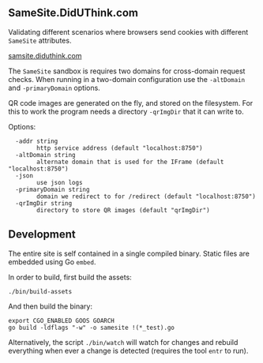 ## SameSite.DidUThink.com

Validating different scenarios where browsers send cookies with different `SameSite` attributes.

[samsite.diduthink.com](https://samesite.diduthink.com)

The `SameSite` sandbox is requires two domains for cross-domain request checks.
When running in a two-domain configuration use the `-altDomain` and `-primaryDomain` options.

QR code images are generated on the fly, and stored on the filesystem.
For this to work the program needs a directory `-qrImgDir` that it can write to.

Options:

```
  -addr string
        http service address (default "localhost:8750")
  -altDomain string
        alternate domain that is used for the IFrame (default "localhost:8750")
  -json
        use json logs
  -primaryDomain string
        domain we redirect to for /redirect (default "localhost:8750")
  -qrImgDir string
        directory to store QR images (default "qrImgDir")
```

## Development

The entire site is self contained in a single compiled binary.
Static files are embedded using Go `embed`.

In order to build, first build the assets:

```
./bin/build-assets
```

And then build the binary:

```
export CGO_ENABLED GOOS GOARCH
go build -ldflags "-w" -o samesite !(*_test).go
```
Alternatively, the script `./bin/watch` will watch for changes and rebuild everything when ever a change is detected (requires the tool `entr` to run).
